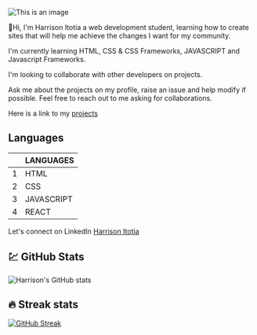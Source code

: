 ![This is an image](https://images.unsplash.com/photo-1555066931-4365d14bab8c?ixlib=rb-1.2.1&ixid=MnwxMjA3fDB8MHxwaG90by1wYWdlfHx8fGVufDB8fHx8&auto=format&fit=crop&w=1170&q=80)

:wave:Hi, I'm Harrison Itotia a web development student, learning how to create sites that will help me achieve the changes I want for my community.

I'm currently learning HTML, CSS & CSS Frameworks, JAVASCRIPT and Javascript Frameworks.

I'm looking to collaborate with other developers on projects.

Ask me about the projects on my profile, raise an issue and help modify if possible.
Feel free to reach out to me asking for collaborations.

Here is a link to my [projects](https://github.com/ItotiaHarrison?tab=repositories)


## Languages

|      | LANGUAGES     |
|-----:|---------------|
|     1|  HTML         |
|     2|  CSS          |
|     3|  JAVASCRIPT   |
|     4|  REACT        |


Let's connect on LinkedIn [Harrison Itotia](www.linkedin.com/in/harrison-itotia)

## :chart: GitHub Stats
![Harrison's GitHub stats](https://github-readme-stats.vercel.app/api?username=ItotiaHarrison&theme=dark&show_icons=true)


## :fire: Streak stats
[![GitHub Streak](https://github-readme-streak-stats.herokuapp.com?user=ItotiaHarrison&theme=dark&border=240606)](https://git.io/streak-stats)
